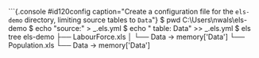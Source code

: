 
```{.console #id120config caption="Create a configuration file for the `els-demo` directory, limiting source tables to `Data`"}
$ pwd
C:\Users\nwals\els-demo
$ echo "source:"        >  _.els.yml
$ echo "  table: Data"  >> _.els.yml
$ els tree
els-demo
├── LabourForce.xls
│   └── Data → memory['Data']
└── Population.xls
    └── Data → memory['Data']
```
